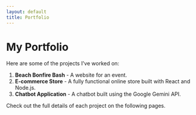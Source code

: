 ```yaml
---
layout: default
title: Portfolio
---
```


# My Portfolio

Here are some of the projects I've worked on:

1. **Beach Bonfire Bash** - A website for an event.
2. **E-commerce Store** - A fully functional online store built with React and Node.js.
3. **Chatbot Application** - A chatbot built using the Google Gemini API.

Check out the full details of each project on the following pages.
